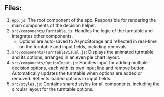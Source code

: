 ## Files:
1. `App.js`: The root component of the app. Responsible for rendering the main components of the decision helper.
2. `src/components/Turntable.js`: Handles the logic of the turntable and integrates other components.
   - Options are auto-saved to AsyncStorage and reflected in real-time on the turntable and input fields, including removals.
3. `src/components/TurntableVisual.js`: Displays the animated turntable and its options, arranged in an even pie chart layout.
4. `src/components/OptionInput.js`: Handles input for adding multiple decision options, each with its own input line and remove button. Automatically updates the turntable when options are added or removed. Reflects loaded options in input fields.
5. `src/styles.js`: Contains shared styles for all components, including the circular layout for the turntable options.
